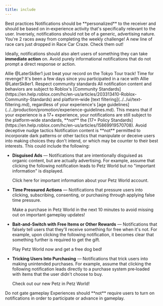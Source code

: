 ```yaml
---
title: include
---
```


<BaseAccordion>
<AccordionSummary>
<Typography variant="subtitle2">Best practices</Typography>
</AccordionSummary>
<AccordionDetails>
Notifications should be **personalized** to the receiver and should be based on in‑experience activity that's specifically relevant to the user. Inversely, notifications should not be of a generic, advertising nature.

<Alert severity="success">
<Typography variant="subtitle2">You're 2 races away from completing the weekly challenge!</Typography>
</Alert>

<Alert severity="error">
<Typography variant="subtitle2">A new line of race cars just dropped in Race Car Craze. Check them out!</Typography>
</Alert>

Ideally, notifications should also alert users of something they can take **immediate action** on. Avoid purely informational notifications that do not prompt a direct response or action.

<Alert severity="success">
<Typography variant="subtitle2">Allie @LaterSk8er1 just beat your record on the Tokyo Tour track! Time for revenge?</Typography>
</Alert>

<Alert severity="error">
<Typography variant="subtitle2">It's been a few days since you participated in a race with Allie @LaterSk8er1.</Typography>
</Alert>
</AccordionDetails>
</BaseAccordion>

<BaseAccordion>
<AccordionSummary>
<Typography variant="subtitle2">Respect community standards</Typography>
</AccordionSummary>
<AccordionDetails>
All notification content and behaviors are subject to Roblox's [Community Standards](https://en.help.roblox.com/hc/en-us/articles/203313410-Roblox-Community-Standards) and platform‑wide [text filtering](../../ui/text-filtering.md), regardless of your experience's [age guidelines](../../production/promotion/experience-guidelines.md). This means that if your experience is a 17+ experience, your notifications are still subject to the platform‑wide standards, **not** the [17+&nbsp;Policy Standards](https://en.help.roblox.com/hc/en-us/articles/15869919570708).
</AccordionDetails>
</BaseAccordion>

<BaseAccordion>
<AccordionSummary>
<Typography variant="subtitle2">Avoid deceptive nudge tactics</Typography>
</AccordionSummary>
<AccordionDetails>
Notification content is **not** permitted to incorporate dark patterns or other tactics that manipulate or deceive users into making choices they don't intend, or which may be counter to their best interests. This could include the following:

- **Disguised Ads** &mdash; Notifications that are intentionally disguised as organic content, but are actually advertising. For example, assume that clicking the following notification leads to Petz World but no "important information" is displayed.

  <Alert severity="error">
	<Typography variant="subtitle2">Click here for important information about your Petz World account.</Typography>
  </Alert>

- **Time Pressured Actions** &mdash; Notifications that pressure users into clicking, subscribing, consenting, or purchasing through applying false time pressure.

  <Alert severity="error">
  <Typography variant="subtitle2">Make a purchase in Petz World in the next 10 minutes to avoid missing out on important gameplay updates!</Typography>
  </Alert>

- **Bait-and-Switch with Free Items or Other Rewards** &mdash; Notifications that falsely tell users that they'll receive something for free when it's not. For example, upon clicking the following notification, it becomes clear that something further is required to get the gift.

  <Alert severity="error">
  <Typography variant="subtitle2">Play Petz World now and get a free dog bed!</Typography>
  </Alert>

- **Tricking Users Into Purchasing** &mdash; Notifications that trick users into making unintended purchases. For example, assume that clicking the following notification leads directly to a purchase system pre‑loaded with items that the user didn't choose to buy.

  <Alert severity="error">
  <Typography variant="subtitle2">Check out our new Petz in Petz World!</Typography>
  </Alert>

</AccordionDetails>
</BaseAccordion>

<BaseAccordion>
<AccordionSummary>
<Typography variant="subtitle2">Do not gate gameplay</Typography>
</AccordionSummary>
<AccordionDetails>
Experiences should **not** require users to turn on notifications in order to participate or advance in gameplay.
</AccordionDetails>
</BaseAccordion>
